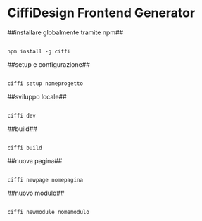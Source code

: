 # CiffiDesign Frontend Generator #

##installare globalmente tramite npm##

```

npm install -g ciffi

```

##setup e configurazione##

```

ciffi setup nomeprogetto

```

##sviluppo locale##

```

ciffi dev

```

##build##

```

ciffi build

```

##nuova pagina##

```

ciffi newpage nomepagina

```

##nuovo modulo##

```

ciffi newmodule nomemodulo

```